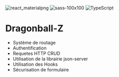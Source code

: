 ![react_materialpng](https://user-images.githubusercontent.com/43074465/104114817-e6165880-5308-11eb-8707-80dd17183aec.png)
![sass-100x100](https://user-images.githubusercontent.com/43074465/104114820-f6c6ce80-5308-11eb-807a-3087c6c2dade.png)
![TypeScript](https://user-images.githubusercontent.com/43074465/106958667-f66bf880-6739-11eb-95fe-3e50b94a997b.png)
# Dragonball-Z
- Système de routage
- Authentification
- Requetes HTTP CRUD
- Utilisation de la librairie json-server
- Utilisation des Hooks
- Sécurisation de formulaire
